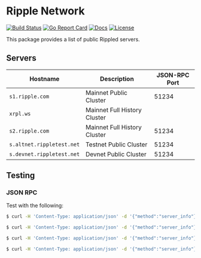 # Ripple Network

[![Build Status][build-status-svg]][build-status-url]
[![Go Report Card][goreport-svg]][goreport-url]
[![Docs][docs-godoc-svg]][docs-godoc-url]
[![License][license-svg]][license-url]

This package provides a list of public Rippled servers.

## Servers

| Hostname                  | Description                  | JSON-RPC Port |
| ------------------------- | ---------------------------- | ------------- |
| `s1.ripple.com`           | Mainnet Public Cluster       | 51234 |
| `xrpl.ws`                 | Mainnet Full History Cluster |  |
| `s2.ripple.com`           | Mainnet Full History Cluster | 51234 |
| `s.altnet.rippletest.net` | Testnet Public Cluster       | 51234 |
| `s.devnet.rippletest.net` | Devnet Public Cluster        | 51234 |

## Testing

### JSON RPC

Test with the following:

```bash
$ curl -H 'Content-Type: application/json' -d '{"method":"server_info"}' https://s1.ripple.com:51234/

$ curl -H 'Content-Type: application/json' -d '{"method":"server_info"}' https://s2.ripple.com:51234/

$ curl -H 'Content-Type: application/json' -d '{"method":"server_info"}' https://s.altnet.rippletest.net:51234/ --insecure

$ curl -H 'Content-Type: application/json' -d '{"method":"server_info"}' https://s.devnet.rippletest.net:51234/ --insecure
```

 [build-status-svg]: https://github.com/go-xrpl/ripple-network/workflows/go%20build/badge.svg?branch=master
 [build-status-url]: https://github.com/go-xrpl/ripple-network/actions
 [goreport-svg]: https://goreportcard.com/badge/github.com/go-xrpl/ripple-network
 [goreport-url]: https://goreportcard.com/report/github.com/go-xrpl/ripple-network
 [docs-godoc-svg]: https://pkg.go.dev/badge/github.com/go-xrpl/ripple-network
 [docs-godoc-url]: https://pkg.go.dev/github.com/go-xrpl/ripple-network
 [license-svg]: https://img.shields.io/badge/license-MIT-blue.svg
 [license-url]: https://github.com/go-xrpl/ripple-network/blob/master/LICENSE